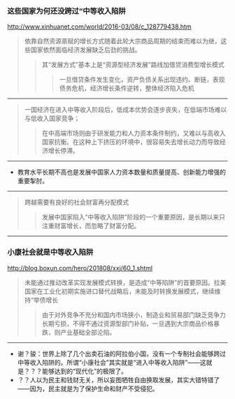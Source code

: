 ### 这些国家为何还没跨过“中等收入陷阱
http://www.xinhuanet.com/world/2016-03/08/c_128779438.htm
>依靠自然资源禀赋的增长方式随着此轮大宗商品周期的结束而难以为继，这些国家依然面临经济发展缺乏后劲的挑战。
>>其“发展方式”基本上是“资源型经济发展”路线加借贷消费型增长模式
>>>一旦借贷条件发生变化，资产负债关系出现违约、断链，表现债务危机，经济增长条件逆转，整体经济陷入危机
---
>一国经济在进入中等收入阶段后，低成本优势会逐步丧失，在低端市场难以与低收入国家竞争；
>>在中高端市场则由于研发能力和人力资本条件制约，又难以与高收入国家抗衡。在这种上下挤压的环境中，很容易失去增长动力而导致经济增长停滞。
---
- 教育水平长期不高也是发展中国家人力资本数量和质量提高、创新能力增强的重要掣肘。
---
>跨越需要有良好的社会财富再分配模式
>>发展中国家陷入“中等收入陷阱”阶段的一个重要原因，是长期以来只注重财富增长，而忽略了财富分配。
---
### 小康社会就是中等收入陷阱
http://blog.boxun.com/hero/201808/xxj/60_1.shtml
>未能通过推动改革实现发展模式转换，是造成“中等陷阱”的首要原因。拉美国家在工业化初期实施进口替代战略后，未能及时转换发展模式，继续维持“举债增长
>>由于对外竞争不充分和国内市场狭小，制造业和贸易部门缺乏竞争力长期亏损，不得不通过资源型部门补贴，一旦遇到大宗商品价格暴跌，则产业基础全部沦陷。
---
- 谢？骏：世界上除了几个出卖石油的阿拉伯小国，没有一个专制社会能够跨过中等收入陷阱的。所谓“小康社会”其实就是“进入中等收入陷阱”——这就是？？？能够达到的“现代化”的极限了。
- ？？人以为民主和钱财无关，所以妄图牺牲自由换取发展，其实大错特错了——因为，民主就是为了保护生命和财产不受侵犯。